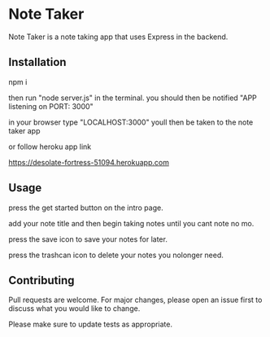 # Note Taker

Note Taker is a note taking app that uses Express in the backend.
## Installation

npm i 

then run "node server.js" in the terminal. you should then be notified "APP listening on PORT: 3000"

in your browser type "LOCALHOST:3000" youll then be taken to the note taker app

or follow heroku app link

https://desolate-fortress-51094.herokuapp.com


## Usage

press the get started button on the intro page.

add your note title and then begin taking notes until you cant note no mo.

press the save icon to save your notes for later.

press the trashcan icon to delete your notes you nolonger need.

## Contributing
Pull requests are welcome. For major changes, please open an issue first to discuss what you would like to change.



Please make sure to update tests as appropriate.
